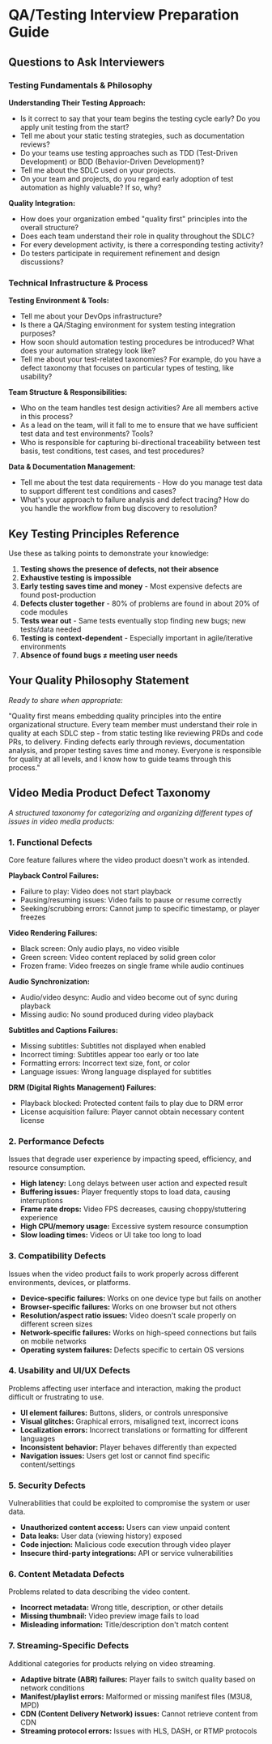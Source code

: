 # QA/Testing Interview Preparation Guide

## Questions to Ask Interviewers

### Testing Fundamentals & Philosophy

**Understanding Their Testing Approach:**
- Is it correct to say that your team begins the testing cycle early? Do you apply unit testing from the start?
- Tell me about your static testing strategies, such as documentation reviews?
- Do your teams use testing approaches such as TDD (Test-Driven Development) or BDD (Behavior-Driven Development)?
- Tell me about the SDLC used on your projects.
- On your team and projects, do you regard early adoption of test automation as highly valuable? If so, why?

**Quality Integration:**
- How does your organization embed "quality first" principles into the overall structure?
- Does each team understand their role in quality throughout the SDLC?
- For every development activity, is there a corresponding testing activity?
- Do testers participate in requirement refinement and design discussions?

### Technical Infrastructure & Process

**Testing Environment & Tools:**
- Tell me about your DevOps infrastructure?
- Is there a QA/Staging environment for system testing integration purposes?
- How soon should automation testing procedures be introduced? What does your automation strategy look like?
- Tell me about your test-related taxonomies? For example, do you have a defect taxonomy that focuses on particular types of testing, like usability?

**Team Structure & Responsibilities:**
- Who on the team handles test design activities? Are all members active in this process?
- As a lead on the team, will it fall to me to ensure that we have sufficient test data and test environments? Tools?
- Who is responsible for capturing bi-directional traceability between test basis, test conditions, test cases, and test procedures?

**Data & Documentation Management:**
- Tell me about the test data requirements - How do you manage test data to support different test conditions and cases?
- What's your approach to failure analysis and defect tracing? How do you handle the workflow from bug discovery to resolution?

## Key Testing Principles Reference

Use these as talking points to demonstrate your knowledge:

1. **Testing shows the presence of defects, not their absence**
2. **Exhaustive testing is impossible**
3. **Early testing saves time and money** - Most expensive defects are found post-production
4. **Defects cluster together** - 80% of problems are found in about 20% of code modules
5. **Tests wear out** - Same tests eventually stop finding new bugs; new tests/data needed
6. **Testing is context-dependent** - Especially important in agile/iterative environments
7. **Absence of found bugs ≠ meeting user needs**

## Your Quality Philosophy Statement

*Ready to share when appropriate:*

"Quality first means embedding quality principles into the entire organizational structure. Every team member must understand their role in quality at each SDLC step - from static testing like reviewing PRDs and code PRs, to delivery. Finding defects early through reviews, documentation analysis, and proper testing saves time and money. Everyone is responsible for quality at all levels, and I know how to guide teams through this process."

## Video Media Product Defect Taxonomy

*A structured taxonomy for categorizing and organizing different types of issues in video media products:*

### 1. Functional Defects
Core feature failures where the video product doesn't work as intended.

**Playback Control Failures:**
- Failure to play: Video does not start playback
- Pausing/resuming issues: Video fails to pause or resume correctly
- Seeking/scrubbing errors: Cannot jump to specific timestamp, or player freezes

**Video Rendering Failures:**
- Black screen: Only audio plays, no video visible
- Green screen: Video content replaced by solid green color
- Frozen frame: Video freezes on single frame while audio continues

**Audio Synchronization:**
- Audio/video desync: Audio and video become out of sync during playback
- Missing audio: No sound produced during video playback

**Subtitles and Captions Failures:**
- Missing subtitles: Subtitles not displayed when enabled
- Incorrect timing: Subtitles appear too early or too late
- Formatting errors: Incorrect text size, font, or color
- Language issues: Wrong language displayed for subtitles

**DRM (Digital Rights Management) Failures:**
- Playback blocked: Protected content fails to play due to DRM error
- License acquisition failure: Player cannot obtain necessary content license

### 2. Performance Defects
Issues that degrade user experience by impacting speed, efficiency, and resource consumption.

- **High latency:** Long delays between user action and expected result
- **Buffering issues:** Player frequently stops to load data, causing interruptions
- **Frame rate drops:** Video FPS decreases, causing choppy/stuttering experience
- **High CPU/memory usage:** Excessive system resource consumption
- **Slow loading times:** Videos or UI take too long to load

### 3. Compatibility Defects
Issues when the video product fails to work properly across different environments, devices, or platforms.

- **Device-specific failures:** Works on one device type but fails on another
- **Browser-specific failures:** Works on one browser but not others
- **Resolution/aspect ratio issues:** Video doesn't scale properly on different screen sizes
- **Network-specific failures:** Works on high-speed connections but fails on mobile networks
- **Operating system failures:** Defects specific to certain OS versions

### 4. Usability and UI/UX Defects
Problems affecting user interface and interaction, making the product difficult or frustrating to use.

- **UI element failures:** Buttons, sliders, or controls unresponsive
- **Visual glitches:** Graphical errors, misaligned text, incorrect icons
- **Localization errors:** Incorrect translations or formatting for different languages
- **Inconsistent behavior:** Player behaves differently than expected
- **Navigation issues:** Users get lost or cannot find specific content/settings

### 5. Security Defects
Vulnerabilities that could be exploited to compromise the system or user data.

- **Unauthorized content access:** Users can view unpaid content
- **Data leaks:** User data (viewing history) exposed
- **Code injection:** Malicious code execution through video player
- **Insecure third-party integrations:** API or service vulnerabilities

### 6. Content Metadata Defects
Problems related to data describing the video content.

- **Incorrect metadata:** Wrong title, description, or other details
- **Missing thumbnail:** Video preview image fails to load
- **Misleading information:** Title/description don't match content

### 7. Streaming-Specific Defects
Additional categories for products relying on video streaming.

- **Adaptive bitrate (ABR) failures:** Player fails to switch quality based on network conditions
- **Manifest/playlist errors:** Malformed or missing manifest files (M3U8, MPD)
- **CDN (Content Delivery Network) issues:** Cannot retrieve content from CDN
- **Streaming protocol errors:** Issues with HLS, DASH, or RTMP protocols